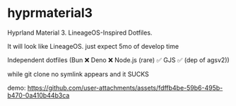 # hyprmaterial3
Hyprland Material 3. LineageOS-Inspired Dotfiles.


It will look like LineageOS. just expect 5mo of develop time

Independent dotfiles (Bun ❌ Deno ❌ Node.js (rare) ✅ GJS ✅ (dep of agsv2))

while git clone no symlink appears and it SUCKS


demo:
https://github.com/user-attachments/assets/fdffb4be-59b6-495b-b470-0a410b44b3ca

